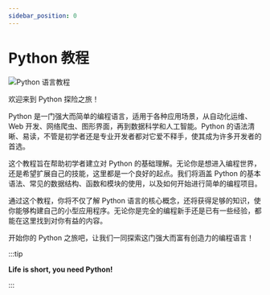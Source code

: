 ```yaml
---
sidebar_position: 0
---
```


# Python 教程

![Python 语言教程](https://static.getiot.tech/cover-python-tutorial.webp#center)

欢迎来到 Python 探险之旅！

Python 是一门强大而简单的编程语言，适用于各种应用场景，从自动化运维、Web 开发、网络爬虫、图形界面，再到数据科学和人工智能。Python 的语法清晰、易读，不管是初学者还是专业开发者都对它爱不释手，使其成为许多开发者的首选。

这个教程旨在帮助初学者建立对 Python 的基础理解。无论你是想进入编程世界，还是希望扩展自己的技能，这里都是一个良好的起点。我们将涵盖 Python 的基本语法、常见的数据结构、函数和模块的使用，以及如何开始进行简单的编程项目。

通过这个教程，你将不仅了解 Python 语言的核心概念，还将获得足够的知识，使你能够构建自己的小型应用程序。无论你是完全的编程新手还是已有一些经验，都能在这里找到对你有益的内容。

开始你的 Python 之旅吧，让我们一同探索这门强大而富有创造力的编程语言！

:::tip

**Life is short, you need Python!**

:::
